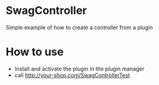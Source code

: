 # SwagController
Simple example of how to create a controller from a plugin

# How to use
* Install and activate the plugin in the plugin manager
* call http://your-shop.com/SwagControllerTest